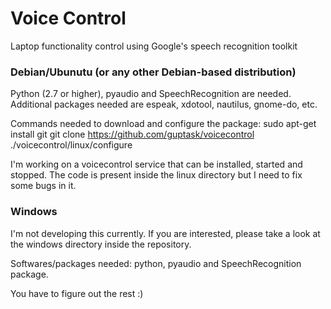 # Voice Control
Laptop functionality control using Google's speech recognition toolkit

### Debian/Ubunutu (or any other Debian-based distribution)

Python (2.7 or higher), pyaudio and SpeechRecognition are needed.
Additional packages needed are espeak, xdotool, nautilus, gnome-do, etc.

Commands needed to download and configure the package:
    sudo apt-get install git
    git clone https://github.com/guptask/voicecontrol
    ./voicecontrol/linux/configure

I'm working on a voicecontrol service that can be installed, started and stopped.
The code is present inside the linux directory but I need to fix some bugs in it.


### Windows

I'm not developing this currently. If you are interested, please take a look 
at the windows directory inside the repository.

Softwares/packages needed: python, pyaudio and SpeechRecognition package.

You have to figure out the rest :)


